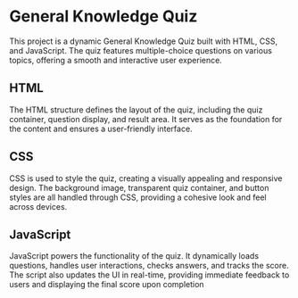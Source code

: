 # General Knowledge Quiz
This project is a dynamic General Knowledge Quiz built with HTML, CSS, and JavaScript. The quiz features multiple-choice questions on various topics, offering a smooth and interactive user experience.

## HTML
The HTML structure defines the layout of the quiz, including the quiz container, question display, and result area. It serves as the foundation for the content and ensures a user-friendly interface.

## CSS
CSS is used to style the quiz, creating a visually appealing and responsive design. The background image, transparent quiz container, and button styles are all handled through CSS, providing a cohesive look and feel across devices.

## JavaScript
JavaScript powers the functionality of the quiz. It dynamically loads questions, handles user interactions, checks answers, and tracks the score. The script also updates the UI in real-time, providing immediate feedback to users and displaying the final score upon completion
